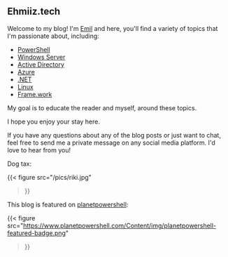 ## Ehmiiz.tech

Welcome to my blog! I'm [Emil](https://ehmiiz.se/about) and here, you'll find a variety of topics that I'm passionate about, including:

- [PowerShell](https://jsnover.com/Docs/MonadManifesto.pdf)
- [Windows Server](https://petri.com/category/windows-server)
- [Active Directory](https://joeware.net/)
- [Azure](https://learn.microsoft.com/en-us/azure/active-directory/hybrid/)
- [.NET](https://www.hanselman.com/)
- [Linux](https://pop.system76.com/)
- [Frame.work](https://frame.work/about)

My goal is to educate the reader and myself, around these topics.

I hope you enjoy your stay here.

If you have any questions about any of the blog posts or just want to chat, feel free to send me a private message on any social media platform. I'd love to hear from you!

Dog tax:

{{< figure
  src="/pics/riki.jpg"
>}}

This blog is featured on [planetpowershell](https://planetpowershell.com):

{{< figure
  src="https://www.planetpowershell.com/Content/img/planetpowershell-featured-badge.png"
>}}